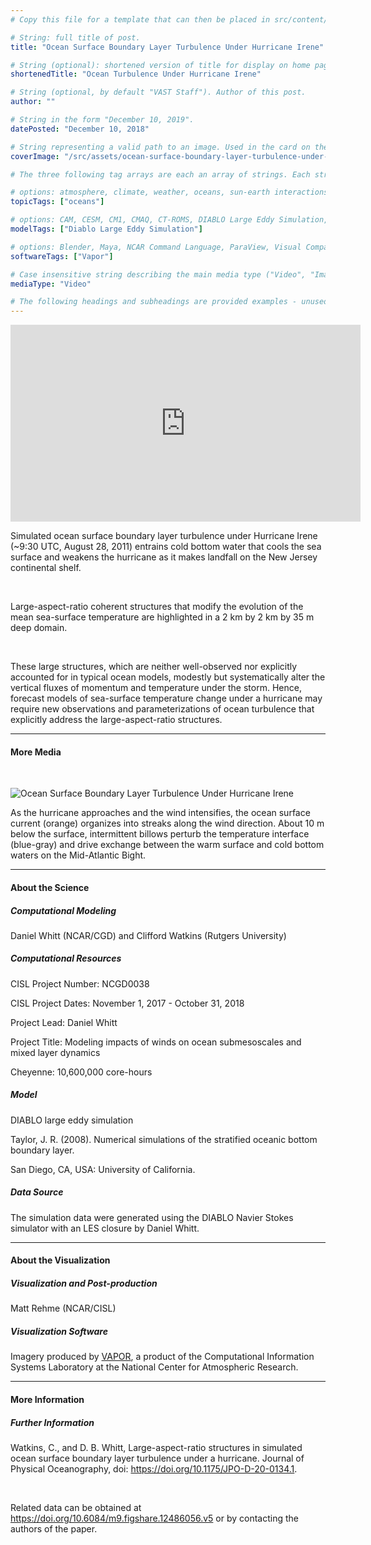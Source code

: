 ```yaml
---
# Copy this file for a template that can then be placed in src/content/visualizations. The name of this file will be used as the URL for the post.

# String: full title of post.
title: "Ocean Surface Boundary Layer Turbulence Under Hurricane Irene"

# String (optional): shortened version of title for display on home page in card.
shortenedTitle: "Ocean Turbulence Under Hurricane Irene"

# String (optional, by default "VAST Staff"). Author of this post.
author: ""

# String in the form "December 10, 2019".
datePosted: "December 10, 2018" 

# String representing a valid path to an image. Used in the card on the main page. Likely to be in the form "/src/assets/..." for images located in src/assets.
coverImage: "/src/assets/ocean-surface-boundary-layer-turbulence-under-hurricane-irene.png"

# The three following tag arrays are each an array of strings. Each string (case insensitive) represents a filter from the front page. Tags that do not correspond to a current filter will be ignored for filtering.

# options: atmosphere, climate, weather, oceans, sun-earth interactions, fire dynamics, solid earth, recent publications, experimental technologies
topicTags: ["oceans"]

# options: CAM, CESM, CM1, CMAQ, CT-ROMS, DIABLO Large Eddy Simulation, HRRR, HWRF, MPAS, SIMA, WACCM, WRF
modelTags: ["Diablo Large Eddy Simulation"]

# options: Blender, Maya, NCAR Command Language, ParaView, Visual Comparator, VAPOR
softwareTags: ["Vapor"]

# Case insensitive string describing the main media type ("Video", "Image", "App", etc). This is displayed in the post heading as a small tag above the title.
mediaType: "Video"

# The following headings and subheadings are provided examples - unused ones can be deleted. All Markdown content below will be rendered in the frontend.
---
```


<iframe width="560" height="315" src="https://www.youtube.com/embed/yWayHoO-y1s?si=LnnPISKTI6cuRJ6o" title="YouTube video player" frameborder="0" allow="accelerometer; autoplay; clipboard-write; encrypted-media; gyroscope; picture-in-picture; web-share" referrerpolicy="strict-origin-when-cross-origin" allowfullscreen></iframe>

Simulated ocean surface boundary layer turbulence under Hurricane Irene (~9:30 UTC, August 28, 2011) entrains cold bottom water that cools the sea surface and weakens the hurricane as it makes landfall on the New Jersey continental shelf. 

<br />

Large-aspect-ratio coherent structures that modify the evolution of the mean sea-surface temperature are highlighted in a 2 km by 2 km by 35 m deep domain.

<br />

These large structures, which are neither well-observed nor explicitly accounted for in typical ocean models, modestly but systematically alter the vertical fluxes of momentum and temperature under the storm. Hence, forecast models of sea-surface temperature change under a hurricane may require new observations and parameterizations of ocean turbulence that explicitly address the large-aspect-ratio structures. 

___

#### More Media

<br />

![Ocean Surface Boundary Layer Turbulence Under Hurricane Irene](../../assets/ocean-surface-boundary-layer-turbulence-under-hurricane-irene.png)

As the hurricane approaches and the wind intensifies, the ocean surface current (orange) organizes into streaks along the wind direction. About 10 m below the surface, intermittent billows perturb the temperature interface (blue-gray) and drive exchange between the warm surface and cold bottom waters on the Mid-Atlantic Bight.

___

#### About the Science

##### Computational Modeling

Daniel Whitt (NCAR/CGD) and Clifford Watkins (Rutgers University) 

##### Computational Resources

CISL Project Number: NCGD0038

CISL Project Dates: November 1, 2017 - October 31, 2018

Project Lead: Daniel Whitt

Project Title: Modeling impacts of winds on ocean submesoscales and mixed layer dynamics

Cheyenne: 10,600,000 core-hours

##### Model

DIABLO large eddy simulation

Taylor, J. R. (2008). Numerical simulations of the stratified oceanic bottom boundary layer.

San Diego, CA, USA: University of California.

##### Data Source

The simulation data were generated using the DIABLO Navier Stokes simulator with an LES closure by Daniel Whitt.

___

#### About the Visualization

##### Visualization and Post-production

Matt Rehme (NCAR/CISL)

##### Visualization Software

Imagery produced by [VAPOR](www.vapor.ucar.edu), a product of the
Computational Information Systems Laboratory at the National Center for Atmospheric Research.

___

#### More Information

##### Further Information

Watkins, C., and D. B. Whitt, Large-aspect-ratio structures in simulated ocean surface boundary layer turbulence under a hurricane. Journal of Physical Oceanography,
doi: https://doi.org/10.1175/JPO-D-20-0134.1.

<br />

Related data can be obtained at https://doi.org/10.6084/m9.figshare.12486056.v5 or by contacting the authors of the paper.
